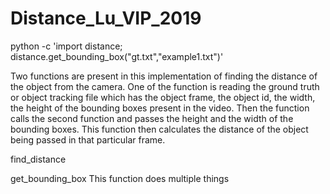 #  Distance_Lu_VIP_2019
python -c 'import distance; distance.get_bounding_box("gt.txt","example1.txt")'

Two functions are present in this implementation of finding the distance of the object from the camera. One of the function is reading the ground truth or object tracking file which has the object frame, the object id, the width, the height of the bounding boxes present in the video. Then the function calls the second function and passes the height and the width of the bounding boxes. This function then calculates the distance of the object being passed in that particular frame. 

find_distance

get_bounding_box
This function does multiple things 



